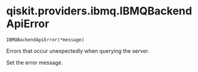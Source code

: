 # qiskit.providers.ibmq.IBMQBackendApiError

<span id="undefined" />

`IBMQBackendApiError(*message)`

Errors that occur unexpectedly when querying the server.

Set the error message.
